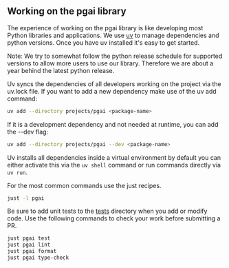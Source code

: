 ## Working on the pgai library

The experience of working on the pgai library is like developing most Python
libraries and applications. We use [uv](https://docs.astral.sh/uv/getting-started/installation/) to manage dependencies and python versions. Once you have uv installed it's easy to get started.

Note: We try to somewhat follow the python release schedule for supported versions to allow more users to use our library.
Therefore we are about a year behind the latest python release.

Uv syncs the dependencies of all developers working on the project via the uv.lock file. If you want to add a new dependency make use of the uv add command:

```bash
uv add --directory projects/pgai <package-name>
```

If it is a development dependency and not needed at runtime, you can add the --dev flag:

```bash
uv add --directory projects/pgai --dev <package-name>
```

Uv installs all dependencies inside a virtual environment by default you can either activate this via the `uv shell` command or run commands directly via `uv run`.

For the most common commands use the just recipes.

```bash
just -l pgai
```

Be sure to add unit tests to the [tests](./projects/pgai/tests) directory when
you add or modify code. Use the following commands to check your work before
submitting a PR.

```bash
just pgai test
just pgai lint
just pgai format
just pgai type-check
```